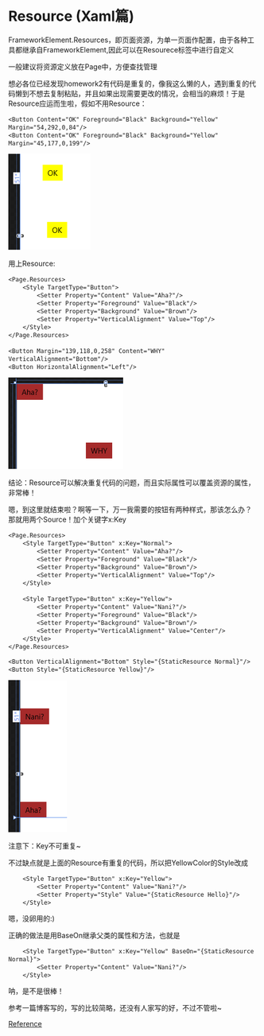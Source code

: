 # Resource (Xaml篇)


FrameworkElement.Resources，即页面资源，为单一页面作配置，由于各种工具都继承自FrameworkElement,因此可以在Resourece标签中进行自定义

一般建议将资源定义放在Page中，方便查找管理

想必各位已经发现homework2有代码是重复的，像我这么懒的人，遇到重复的代码懒到不想去复制粘贴，并且如果出现需要更改的情况，会相当的麻烦！于是Resource应运而生啦，假如不用Resource：
```
<Button Content="OK" Foreground="Black" Background="Yellow" Margin="54,292,0,84"/>
<Button Content="OK" Foreground="Black" Background="Yellow" Margin="45,177,0,199"/>
```

![p7](Picture/02-07.png)

用上Resource:
```
<Page.Resources>
    <Style TargetType="Button">
        <Setter Property="Content" Value="Aha?"/>
        <Setter Property="Foreground" Value="Black"/>
        <Setter Property="Background" Value="Brown"/>
        <Setter Property="VerticalAlignment" Value="Top"/>
    </Style>
</Page.Resources>

<Button Margin="139,118,0,258" Content="WHY"  VerticalAlignment="Bottom"/>
<Button HorizontalAlignment="Left"/>
```

![p8](Picture/02-08.png)

结论：Resource可以解决重复代码的问题，而且实际属性可以覆盖资源的属性，非常棒！

嗯，到这里就结束啦？啊等一下，万一我需要的按钮有两种样式，那该怎么办？
那就用两个Source！加个关键字x:Key
```
<Page.Resources>
    <Style TargetType="Button" x:Key="Normal">
        <Setter Property="Content" Value="Aha?"/>
        <Setter Property="Foreground" Value="Black"/>
        <Setter Property="Background" Value="Brown"/>
        <Setter Property="VerticalAlignment" Value="Top"/>
    </Style>
    
    <Style TargetType="Button" x:Key="Yellow">
        <Setter Property="Content" Value="Nani?"/>
        <Setter Property="Foreground" Value="Black"/>
        <Setter Property="Background" Value="Brown"/>
        <Setter Property="VerticalAlignment" Value="Center"/>
    </Style>
</Page.Resources>
```
```
<Button VerticalAlignment="Bottom" Style="{StaticResource Normal}"/>
<Button Style="{StaticResource Yellow}"/>
```
![p9](Picture/02-09.png)

注意下：Key不可重复~

不过缺点就是上面的Resource有重复的代码，所以把YellowColor的Style改成
```
    <Style TargetType="Button" x:Key="Yellow">
        <Setter Property="Content" Value="Nani?"/>
        <Setter Property="Style" Value="{StaticResource Hello}"/>
    </Style>
```
嗯，没卵用的:)

正确的做法是用BaseOn继承父类的属性和方法，也就是
```
    <Style TargetType="Button" x:Key="Yellow" BaseOn="{StaticResource Normal}">
        <Setter Property="Content" Value="Nani?"/>
    </Style>
```
呐，是不是很棒！

参考一篇博客写的，写的比较简略，还没有人家写的好，不过不管啦~

[Reference](http://www.it165.net/pro/html/201311/7923.html)